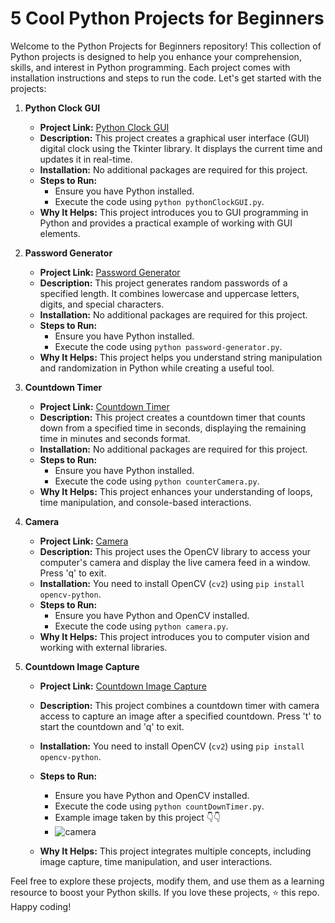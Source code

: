 

# 5 Cool Python Projects for Beginners

Welcome to the Python Projects for Beginners repository! This collection of Python projects is designed to help you enhance your comprehension, skills, and interest in Python programming. Each project comes with installation instructions and steps to run the code. Let's get started with the projects:

1. **Python Clock GUI**
   - **Project Link:** [Python Clock GUI](https://github.com/chidubesteve/Python-Projects/blob/main/Python-Project/pythonClockGUI.py)
   - **Description:** This project creates a graphical user interface (GUI) digital clock using the Tkinter library. It displays the current time and updates it in real-time.
   - **Installation:** No additional packages are required for this project.
   - **Steps to Run:**
     - Ensure you have Python installed.
     - Execute the code using `python pythonClockGUI.py`.
   - **Why It Helps:** This project introduces you to GUI programming in Python and provides a practical example of working with GUI elements.

2. **Password Generator**
   - **Project Link:** [Password Generator](https://github.com/chidubesteve/Python-Projects/blob/main/Python-Project/password-generator.py)
   - **Description:** This project generates random passwords of a specified length. It combines lowercase and uppercase letters, digits, and special characters.
   - **Installation:** No additional packages are required for this project.
   - **Steps to Run:**
     - Ensure you have Python installed.
     - Execute the code using `python password-generator.py`.
   - **Why It Helps:** This project helps you understand string manipulation and randomization in Python while creating a useful tool.

3. **Countdown Timer**
   - **Project Link:** [Countdown Timer](https://github.com/chidubesteve/Python-Projects/blob/main/Python-Project/counterCamera.py)
   - **Description:** This project creates a countdown timer that counts down from a specified time in seconds, displaying the remaining time in minutes and seconds format.
   - **Installation:** No additional packages are required for this project.
   - **Steps to Run:**
     - Ensure you have Python installed.
     - Execute the code using `python counterCamera.py`.
   - **Why It Helps:** This project enhances your understanding of loops, time manipulation, and console-based interactions.

4. **Camera**
   - **Project Link:** [Camera](https://github.com/chidubesteve/Python-Projects/blob/main/Python-Project/camera.py)
   - **Description:** This project uses the OpenCV library to access your computer's camera and display the live camera feed in a window. Press 'q' to exit.
   - **Installation:** You need to install OpenCV (`cv2`) using `pip install opencv-python`.
   - **Steps to Run:**
     - Ensure you have Python and OpenCV installed.
     - Execute the code using `python camera.py`.
   - **Why It Helps:** This project introduces you to computer vision and working with external libraries.

5. **Countdown Image Capture**
   - **Project Link:** [Countdown Image Capture](https://github.com/chidubesteve/Python-Projects/blob/main/Python-Project/countDownTimerImageCapture.py)
   - **Description:** This project combines a countdown timer with camera access to capture an image after a specified countdown. Press 't' to start the countdown and 'q' to exit.
   - **Installation:** You need to install OpenCV (`cv2`) using `pip install opencv-python`.
   - **Steps to Run:**
     - Ensure you have Python and OpenCV installed.
     - Execute the code using `python countDownTimer.py`.
     - Example image taken by this project 👇👇
     - ![camera](https://github.com/chidubesteve/Python-Projects/assets/117487194/39a781c8-dc33-43ec-96ad-0de15c235e15)

   - **Why It Helps:** This project integrates multiple concepts, including image capture, time manipulation, and user interactions.

Feel free to explore these projects, modify them, and use them as a learning resource to boost your Python skills. If you love these projects, ⭐ this repo. Happy coding!

